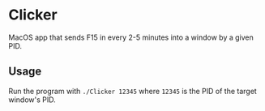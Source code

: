# Clicker

MacOS app that sends F15 in every 2-5 minutes into a window by a given PID.

## Usage
Run the program with `./Clicker 12345` where `12345` is the PID of the target window's PID.  
